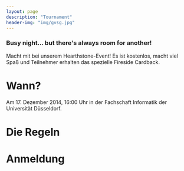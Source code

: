 ```yaml
---
layout: page
description: "Tournament"
header-img: "img/gvsg.jpg"
---
```


### Busy night... but there's always room for another!

Macht mit bei unserem Hearthstone-Event! Es ist kostenlos, macht viel Spaß und Teilnehmer erhalten
das spezielle Fireside Cardback.


# Wann?
<a name="date"></a>
Am 17. Dezember 2014, 16:00 Uhr in der Fachschaft Informatik der Universität Düsseldorf.

# Die Regeln

# Anmeldung
